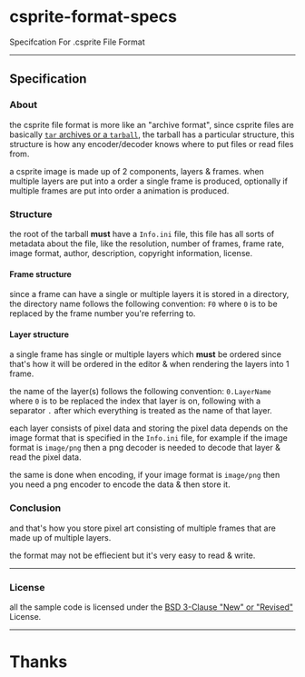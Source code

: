 # csprite-format-specs
Specifcation For .csprite File Format

---
## Specification

### About

the csprite file format is more like an "archive format", since csprite files are basically [`tar` archives or a `tarball`](https://en.wikipedia.org/wiki/Tar_(computing)), the tarball has a particular structure, this structure is how any encoder/decoder knows where to put files or read files from.

a csprite image is made up of 2 components, layers & frames. when multiple layers are put into a order a single frame is produced, optionally if multiple frames are put into order a animation is produced.

### Structure

the root of the tarball **must** have a `Info.ini` file, this file has all sorts of metadata about the file, like the resolution, number of frames, frame rate, image format, author, description, copyright information, license.

#### Frame structure

since a frame can have a single or multiple layers it is stored in a directory, the directory name follows the following convention: `F0` where `0` is to be replaced by the frame number you're referring to.

#### Layer structure

a single frame has single or multiple layers which **must** be ordered since that's how it will be ordered in the editor & when rendering the layers into 1 frame.

the name of the layer(s) follows the following convention: `0.LayerName` where `0` is to be replaced the index that layer is on, following with a separator `.` after which everything is treated as the name of that layer.

each layer consists of pixel data and storing the pixel data depends on the image format that is specified in the `Info.ini` file, for example if the image format is `image/png` then a png decoder is needed to decode that layer & read the pixel data.

the same is done when encoding, if your image format is `image/png` then you need a png encoder to encode the data & then store it.

### Conclusion

and that's how you store pixel art consisting of multiple frames that are made up of multiple layers.

the format may not be effiecient but it's very easy to read & write.

---
### License

all the sample code is licensed under the [BSD 3-Clause "New" or "Revised"](./LICENSE) License.

---

# Thanks

